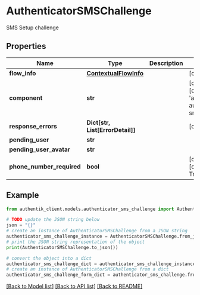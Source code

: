 # AuthenticatorSMSChallenge

SMS Setup challenge

## Properties

Name | Type | Description | Notes
------------ | ------------- | ------------- | -------------
**flow_info** | [**ContextualFlowInfo**](ContextualFlowInfo.md) |  | [optional] 
**component** | **str** |  | [optional] [default to 'ak-stage-authenticator-sms']
**response_errors** | **Dict[str, List[ErrorDetail]]** |  | [optional] 
**pending_user** | **str** |  | 
**pending_user_avatar** | **str** |  | 
**phone_number_required** | **bool** |  | [optional] [default to True]

## Example

```python
from authentik_client.models.authenticator_sms_challenge import AuthenticatorSMSChallenge

# TODO update the JSON string below
json = "{}"
# create an instance of AuthenticatorSMSChallenge from a JSON string
authenticator_sms_challenge_instance = AuthenticatorSMSChallenge.from_json(json)
# print the JSON string representation of the object
print(AuthenticatorSMSChallenge.to_json())

# convert the object into a dict
authenticator_sms_challenge_dict = authenticator_sms_challenge_instance.to_dict()
# create an instance of AuthenticatorSMSChallenge from a dict
authenticator_sms_challenge_form_dict = authenticator_sms_challenge.from_dict(authenticator_sms_challenge_dict)
```
[[Back to Model list]](../README.md#documentation-for-models) [[Back to API list]](../README.md#documentation-for-api-endpoints) [[Back to README]](../README.md)


